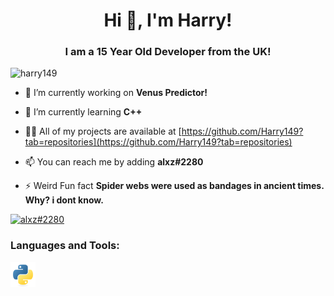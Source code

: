 <h1 align="center">Hi 👋, I'm Harry!</h1>
<h3 align="center">I am a 15 Year Old Developer from the UK!</h3>

<p align="left"> <img src="https://komarev.com/ghpvc/?username=harry149&label=Profile%20views&color=0e75b6&style=flat" alt="harry149" /> </p>

- 🔭 I’m currently working on ****Venus Predictor!****

- 🌱 I’m currently learning ****C++****

- 👨‍💻 All of my projects are available at [https://github.com/Harry149?tab=repositories](https://github.com/Harry149?tab=repositories)

- 📫 You can reach me by adding ****alxz#2280****

- ⚡ Weird Fun fact ****Spider webs were used as bandages in ancient times.** Why? i dont know.**

[![alxz#2280](https://discord.c99.nl/widget/theme-1/827494693251842069.png)](https://discord.c99.nl/)

<h3 align="left">Languages and Tools:</h3>
<p align="left"> <a href="https://www.python.org" target="_blank" rel="noreferrer"> <img src="https://raw.githubusercontent.com/devicons/devicon/master/icons/python/python-original.svg" alt="python" width="40" height="40"/> </a> </p>
